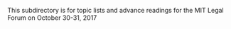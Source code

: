 This subdirectory is for topic lists and advance readings for the MIT Legal Forum on October 30-31, 2017

